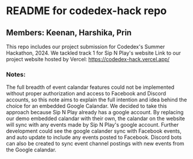 # README for codedex-hack repo

## Members: Keenan, Harshika, Prin

This repo includes our project submission for Codedex's Summer Hackathon, 2024. We tackled track 1 for Sip N Play's website
Link to our project website hosted by Vercel: https://codedex-hack.vercel.app/

### Notes:

The full breadth of event calandar features could not be implemented without proper authorization and access to Facebook and Discord accounts, so this note aims to explain the full intention and idea behind the choice for an embedded Google Calandar. We decided to take this approach because Sip N Play already has a google account. By replacing our demo embedded calandar with their own, the calandar on the website will sync with any events made by Sip N Play's google account. Further development could see the google calander sync with Facebook events, and auto update to include any events posted to Facebook. Discord bots can also be created to sync event channel postings with new events from the Google calandar. 
